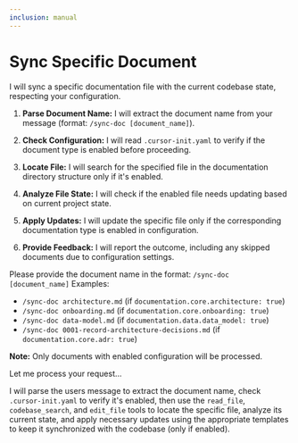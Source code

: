 ```yaml
---
inclusion: manual
---
```

# Sync Specific Document

I will sync a specific documentation file with the current codebase state, respecting your configuration.

  1. **Parse Document Name:** I will extract the document name from your message (format: `/sync-doc [document_name]`).

  2. **Check Configuration:** I will read `.cursor-init.yaml` to verify if the document type is enabled before proceeding.

  3. **Locate File:** I will search for the specified file in the documentation directory structure only if it's enabled.

  4. **Analyze File State:** I will check if the enabled file needs updating based on current project state.

  5. **Apply Updates:** I will update the specific file only if the corresponding documentation type is enabled in configuration.

  6. **Provide Feedback:** I will report the outcome, including any skipped documents due to configuration settings.

  Please provide the document name in the format: `/sync-doc [document_name]`
  Examples:
  - `/sync-doc architecture.md` (if `documentation.core.architecture: true`)
  - `/sync-doc onboarding.md` (if `documentation.core.onboarding: true`)
  - `/sync-doc data-model.md` (if `documentation.data.data_model: true`)
  - `/sync-doc 0001-record-architecture-decisions.md` (if `documentation.core.adr: true`)

  **Note:** Only documents with enabled configuration will be processed.

  Let me process your request...

  I will parse the users message to extract the document name, check `.cursor-init.yaml` to verify it's enabled, then use the `read_file`, `codebase_search`, and `edit_file` tools to locate the specific file, analyze its current state, and apply necessary updates using the appropriate templates to keep it synchronized with the codebase (only if enabled).
